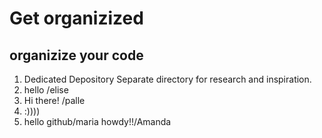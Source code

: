 # Get organizized
## organizize your code
1. Dedicated Depository 
Separate directory for research and inspiration.
2. hello /elise
3. Hi there! /palle
4. :))))
5. hello github/maria
howdy!!/Amanda